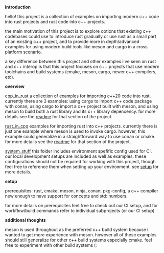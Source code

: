 

**introduction**

hello! this project is a collection of examples on importing modern c++ code into rust projects and rust code into c++ projects. 

the main motivation of this project is to explore options that existing c++ codebases could use to introduce rust gradually or use rust as a small part of an existing c++ project, and to provide more in depth/advanced examples for using modern build tools like meson and cargo in a cross platform scenario.

a key difference between this project and other examples i've seen on rust and c++ interop is that this project focuses on c++ projects that use modern toolchains and build systems (cmake, meson, cargo, newer c++ compilers, etc). 

**overview**

[cpp_in_rust](cpp_in_rust/)
a collection of examples for importing c++20 code into rust. currently there are 3 examples: using cargo to import c++ code package with conan, using cargo to import a c++ project built with meson, and using meson to build both a rust library and its c++ library depencency. for more details see the [readme](cpp_in_rust/readme.md) for that section of the project.

[rust_in_cpp](rust_in_cpp/)
examples for importing rust into c++ projects. currently there is just one example where meson is used to invoke cargo. however, this example could generalize in a straightforward way to use conan or cmake. for more details see the [readme](rust_in_cpp/readme.md) for that section of the project.

[system_stuff](system_stuff/)
this folder includes environment spefific config used for CI. our local development setups are included as well as examples. these configurations should not be required for working with this project, though feel free to reference them when setting up your environment. see [setup](#setup_anchor) for more details.


<a name="setup_anchor"></a>

**setup**

prerequisites: rust, cmake, meson, ninja, conan, pkg-config, a c++ compiler new enough to have support for concepts and std::numbers.

for more details on prerequisites feel free to check out our CI setup, and for workflow/build commands refer to individual subprojects (or our CI setup)


**additional thoughts**

meson is used throughout as the preferred c++ build system because i wanted to get more experience with meson. however all of these examples should still generalize for other c++ build systems especially cmake. feel free to experiment with other build systems (: 

